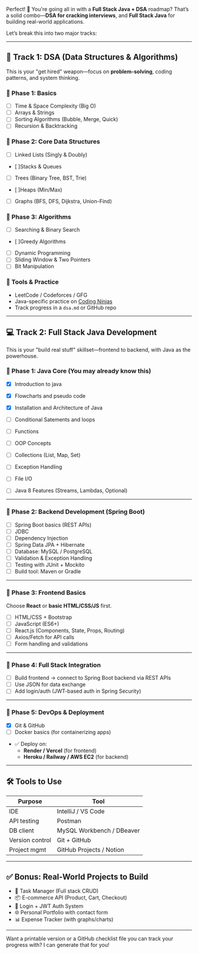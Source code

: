Perfect! 🚀 You're going all in with a **Full Stack Java + DSA** roadmap? That’s a solid combo—**DSA for cracking interviews**, and **Full Stack Java** for building real-world applications.

Let’s break this into two major tracks:

---

## 🧠 Track 1: **DSA (Data Structures & Algorithms)**  
This is your "get hired" weapon—focus on **problem-solving**, coding patterns, and system thinking.

### 📌 Phase 1: Basics
- [ ] Time & Space Complexity (Big O)
- [ ] Arrays & Strings
- [ ] Sorting Algorithms (Bubble, Merge, Quick)
- [ ] Recursion & Backtracking

### 📌 Phase 2: Core Data Structures
- [ ] Linked Lists (Singly & Doubly)
- [ ]Stacks & Queues
- [ ] Trees (Binary Tree, BST, Trie)
- [ ]Heaps (Min/Max)
- [ ] Graphs (BFS, DFS, Dijkstra, Union-Find)

### 📌 Phase 3: Algorithms
- [ ] Searching & Binary Search
- [ ]Greedy Algorithms
- [ ] Dynamic Programming
- [ ] Sliding Window & Two Pointers
- [ ] Bit Manipulation

### 🎯 Tools & Practice
- LeetCode / Codeforces / GFG
- Java-specific practice on [Coding Ninjas](https://www.codingninjas.com/)
- Track progress in a `dsa.md` or GitHub repo

---

## 💻 Track 2: **Full Stack Java Development**
This is your "build real stuff" skillset—frontend to backend, with Java as the powerhouse.

### 📌 Phase 1: Java Core (You may already know this)
- [x] Introduction to java
- [x] Flowcharts and pseudo code
- [x] Installation and Architecture of Java
- [ ] Conditional Satements and loops
- [ ] Functions
- [ ] OOP Concepts
- [ ] Collections (List, Map, Set)
- [ ] Exception Handling
- [ ] File I/O
- [ ] Java 8 Features (Streams, Lambdas, Optional)
  

---

### 📌 Phase 2: Backend Development (Spring Boot)
- [ ] Spring Boot basics (REST APIs)
- [ ] JDBC
- [ ] Dependency Injection
- [ ] Spring Data JPA + Hibernate
- [ ] Database: MySQL / PostgreSQL
- [ ] Validation & Exception Handling
- [ ] Testing with JUnit + Mockito
- [ ] Build tool: Maven or Gradle

---

### 📌 Phase 3: Frontend Basics
Choose **React** or **basic HTML/CSS/JS** first.

- [ ] HTML/CSS + Bootstrap
- [ ] JavaScript (ES6+)
- [ ] React.js (Components, State, Props, Routing)
- [ ] Axios/Fetch for API calls
- [ ] Form handling and validations

---

### 📌 Phase 4: Full Stack Integration
- [ ] Build frontend → connect to Spring Boot backend via REST APIs
- [ ] Use JSON for data exchange
- [ ] Add login/auth (JWT-based auth in Spring Security)

---

### 📌 Phase 5: DevOps & Deployment
- [x] Git & GitHub
- [ ] Docker basics (for containerizing apps)
- ✅ Deploy on:
  - **Render / Vercel** (for frontend)
  - **Heroku / Railway / AWS EC2** (for backend)

---

## 🛠 Tools to Use
| Purpose          | Tool           |
|------------------|----------------|
| IDE              | IntelliJ / VS Code |
| API testing      | Postman        |
| DB client        | MySQL Workbench / DBeaver |
| Version control  | Git + GitHub   |
| Project mgmt     | GitHub Projects / Notion |

---

## ✅ Bonus: Real-World Projects to Build
- 📝 Task Manager (Full stack CRUD)
- 📦 E-commerce API (Product, Cart, Checkout)
- 🔐 Login + JWT Auth System
- 🌐 Personal Portfolio with contact form
- 📊 Expense Tracker (with graphs/charts)

---

Want a printable version or a GitHub checklist file you can track your progress with? I can generate that for you!
